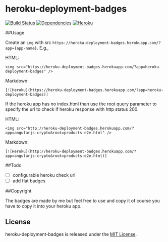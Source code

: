 heroku-deployment-badges
==================
[![Build Status](https://travis-ci.org/welcoMattic/heroku-badge.svg?branch=master)](https://travis-ci.org/welcoMattic/heroku-badge)
[![Dependencies](https://david-dm.org/welcoMattic/heroku-badge.png)](https://david-dm.org/welcoMattic/heroku-badge)
[![Heroku](http://heroku-deployment-badges.herokuapp.com/?app=heroku-deployment-badges)](http://heroku-deployment-badges.herokuapp.com/projects.html)

##Usage

Create an `img` with src `https://heroku-deployment-badges.herokuapp.com/?app={app-name}`. E.g.,

HTML:

    <img src="https://heroku-deployment-badges.herokuapp.com/?app=heroku-deployment-badges" />

Markdown:

    [![Heroku](https://heroku-deployment-badges.herokuapp.com/?app=heroku-deployment-badges)]


If the heroku app has no index.html than use the root query parameter to specify the url to check if heroku response with http status 200.

HTML:

    <img src="http://heroku-deployment-badges.herokuapp.com/?app=angularjs-crypto&root=products-e2e.html" />

Markdown:

    [![Heroku](http://heroku-deployment-badges.herokuapp.com/?app=angularjs-crypto&root=products-e2e.html)]

##Todo

+ [ ] configurable heroku check url
+ [ ] add flat badges

##Copyright

The badges are made by me but feel free to use and copy it of course you have to copy it into your heroku app.

License
--------------

heroku-deployment-badges is released under the [MIT License](http://opensource.org/licenses/MIT).
